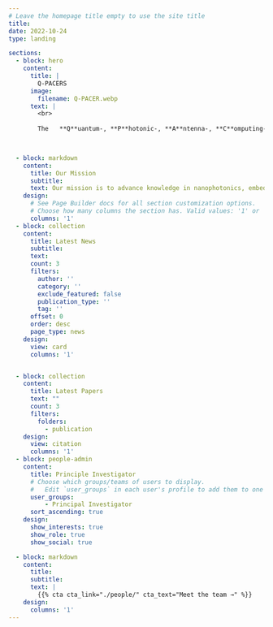 ```yaml
---
# Leave the homepage title empty to use the site title
title:
date: 2022-10-24
type: landing

sections:
  - block: hero
    content:
      title: |
        Q-PACERS 
      image:
        filename: Q-PACER.webp
      text: |
        <br>
        
        The   **Q**uantum-, **P**hotonic-, **A**ntenna-, **C**omputing-, **E**mbedded- , and **R**enewable-energy **S**ystems (**Q-PACERS**) Research Group  is a hub of innovation in electronics and photonics research at the Department of EEE, BUET, Bangladesh. Founded and led by [Dr. Sajid Muhaimin Choudhury](author/dr.-sajid-muhaimin-choudhury), the group leverages expertise in both experimental and computational tools to tackle cutting-edge research challenges.
        


  - block: markdown
    content:
      title: Our Mission
      subtitle: 
      text: Our mission is to advance knowledge in nanophotonics, embedded systems, and quantum computing, and to develop practical technological solutions for society. We aim to solve fundamental and high-impact research questions in photonics and quantum computation while training the next generation of engineers and scientists.
    design:
      # See Page Builder docs for all section customization options.
      # Choose how many columns the section has. Valid values: '1' or '2'.
      columns: '1'  
  - block: collection
    content:
      title: Latest News
      subtitle:
      text:
      count: 3
      filters:
        author: ''
        category: ''
        exclude_featured: false
        publication_type: ''
        tag: ''
      offset: 0
      order: desc
      page_type: news
    design:
      view: card
      columns: '1'


  - block: collection
    content:
      title: Latest Papers
      text: ""
      count: 3
      filters:
        folders:
          - publication
    design:
      view: citation
      columns: '1'
  - block: people-admin
    content:
      title: Principle Investigator
      # Choose which groups/teams of users to display.
      #   Edit `user_groups` in each user's profile to add them to one or more of these groups.
      user_groups:
          - Principal Investigator
      sort_ascending: true
    design:
      show_interests: true
      show_role: true
      show_social: true

  - block: markdown
    content:
      title:
      subtitle:
      text: |
        {{% cta cta_link="./people/" cta_text="Meet the team →" %}}
    design:
      columns: '1'
---
```

